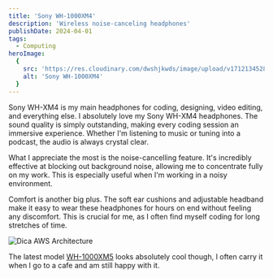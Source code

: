 ```yaml
---
title: 'Sony WH-1000XM4'
description: 'Wireless noise-canceling headphones'
publishDate: 2024-04-01
tags:
  - Computing
heroImage:
  {
    src: 'https://res.cloudinary.com/dwshjkwds/image/upload/v1712134528/personal-website/uses/wh-1000xm4-thumbnail_bnp9zp.webp',
    alt: 'Sony WH-1000XM4'
  }
---
```


Sony WH-XM4 is my main headphones for coding, designing, video editing, and everything else. I absolutely love my Sony WH-XM4 headphones. The sound quality is simply outstanding, making every coding session an immersive experience. Whether I'm listening to music or tuning into a podcast, the audio is always crystal clear.

What I appreciate the most is the noise-cancelling feature. It's incredibly effective at blocking out background noise, allowing me to concentrate fully on my work. This is especially useful when I'm working in a noisy environment.

Comfort is another big plus. The soft ear cushions and adjustable headband make it easy to wear these headphones for hours on end without feeling any discomfort. This is crucial for me, as I often find myself coding for long stretches of time.

![Dica AWS Architecture](https://res.cloudinary.com/dwshjkwds/image/upload/v1712134308/personal-website/uses/wh1000-xm4_sdsnlj.webp)

The latest model [WH-1000XM5](https://amzn.to/3xckUSV) looks absolutely cool though, I often carry it when I go to a cafe and am still happy with it.

